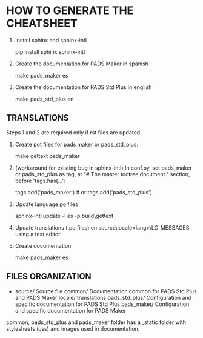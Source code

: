 HOW TO GENERATE THE CHEATSHEET
==============================

1. Install sphinx and sphinx-intl

    pip install sphinx sphinx-intl


2. Create the documentation for PADS Maker in spanish

    make pads_maker es

2. Create the documentation for PADS Std Plus in english

    make pads_std_plus en


TRANSLATIONS
------------

Steps 1 and 2 are required only if rst files are updated.

1. Create pot files for pads maker or pads_std_plus:

   make gettext pads_maker


2. (workaround for existing bug in sphinx-intl)
    In conf.py, set pads_maker or pads_std_plus as tag, at
    "# The master toctree document." section, before 'tags.has(...':

    tags.add('pads_maker')  # or tags.add('pads_std_plus')

2. Update language po files

    sphinx-intl update -l es -p build\gettext


3. Update translations (.po files) en source\locale\<lang>\LC_MESSAGES
    using a text editor


4. Create documentation

    make pads_maker es


FILES ORGANIZATION
------------------
- source/ Source file
    common/ Documentation common for PADS Std Plus and PADS Maker
    locale/ translations
    pads_std_plus/ Configuration and specific documentation for PADS Std Plus
    pads_maker/ Configuration and specific documentation for PADS Maker

common, pads_std_plus and pads_maker folder has a _static folder with
stylesheets (css) and images used in documentation.
